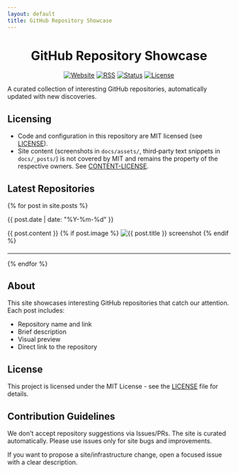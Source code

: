 ```yaml
---
layout: default
title: GitHub Repository Showcase
---
```


<div align="center">

# GitHub Repository Showcase

[![Website](https://img.shields.io/website?url=https%3A%2F%2Ftom-doerr.github.io%2Frepo_posts%2F&label=site&style=for-the-badge)](https://tom-doerr.github.io/repo_posts/)
[![RSS](https://img.shields.io/badge/RSS-feed-orange?logo=rss&style=for-the-badge)](https://tom-doerr.github.io/repo_posts/feed.xml)
[![Status](https://img.shields.io/badge/Status-page-blue?style=for-the-badge)](https://tom-doerr.github.io/repo_posts/status.html)
[![License](https://img.shields.io/github/license/tom-doerr/repo_posts?style=for-the-badge)](../LICENSE)

</div>

A curated collection of interesting GitHub repositories, automatically updated with new discoveries.

## Licensing
- Code and configuration in this repository are MIT licensed (see [LICENSE](../LICENSE)).
- Site content (screenshots in `docs/assets/`, third‑party text snippets in `docs/_posts/`) is not covered by MIT and remains the property of the respective owners. See [CONTENT-LICENSE](../CONTENT-LICENSE.md).

## Latest Repositories

{% for post in site.posts %}
<article class="post">
  <p class="post-meta">{{ post.date | date: "%Y-%m-%d" }}</p>
  {{ post.content }}
  {% if post.image %}
  <img src="{{ post.image | relative_url }}" alt="{{ post.title }} screenshot">
  {% endif %}
  <h4><a href="{{ post.url | relative_url }}"></a></h4>
  <hr>
</article>
{% endfor %}

## About

This site showcases interesting GitHub repositories that catch our attention. Each post includes:
- Repository name and link
- Brief description
- Visual preview
- Direct link to the repository

## License

This project is licensed under the MIT License - see the [LICENSE](LICENSE) file for details.

## Contribution Guidelines

We don't accept repository suggestions via Issues/PRs. The site is curated automatically. Please use issues only for site bugs and improvements.

If you want to propose a site/infrastructure change, open a focused issue with a clear description.
